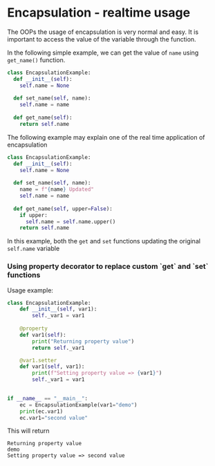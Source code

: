 # Encapsulation - realtime usage

The OOPs the usage of encapsulation is very normal and easy. It is important to access the value of the variable through the function.

In the following simple example, we can get the value of `name` using `get_name()` function.

```python
class EncapsulationExample:
  def __init__(self):
    self.name = None
  
  def set_name(self, name):
    self.name = name
    
  def get_name(self):
    return self.name
```

The following example may explain one of the real time application of encapsulation&#x20;

```python
class EncapsulationExample:
  def __init__(self):
    self.name = None
  
  def set_name(self, name):
    name = f"{name} Updated"
    self.name = name
    
  def get_name(self, upper=False):
    if upper:
      self.name = self.name.upper()
    return self.name
```

In this example, both the `get` and `set` functions updating the original `self.name` variable



### Using property decorator to replace custom \`get\` and \`set\` functions

Usage example:

```python
class EncapsulationExample:
    def __init__(self, var1):
        self._var1 = var1
  
    @property
    def var1(self):
        print("Returning property value")
        return self._var1

    @var1.setter
    def var1(self, var1):
        print(f"Setting property value => {var1}")
        self._var1 = var1
    

if __name__ == "__main__":
    ec = EncapsulationExample(var1="demo")
    print(ec.var1)
    ec.var1="second value"
```

This will return
```
Returning property value
demo
Setting property value => second value
```